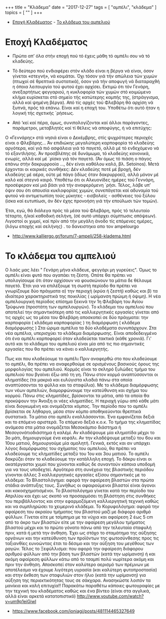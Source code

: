 +++
title = "Κλάδεμα"
date = "2017-12-27"
tags = [ "αμπέλι", "κλάδεμα" ]
topics = [ "" ]
+++

- [Εποχή Κλαδέματος](#orga09d0c3)
        - [Το κλάδεμα του αμπελιού](#orgab35f52)


<a id="orga09d0c3"></a>

# Εποχή Κλαδέματος

-   Πρώτα απ’ όλα στήν εποχή πού τό έχεις μάθη τό αμπέλι σου νά τό κλαδεύης.
-   Τό δεύτερο πού ενδιαφέρει στόν κλάδο είναι η βέργα νά είναι, όσον γίνεται «στεγνή», νά κοιμάται. Όχι τόσον γιά τήν απώλεια τών χυμών (πτωχοί σέ θρεπτικά συστατικά), όσον γιά τήν αποφυγή νά διαταραχθή η όποια λειτουργία τού φυτού έχει αρχίσει. Εκτιμώ ότι τόν Γενάρη, ανεξαρτήτως φεγγαριού, η κυκλοφορία τών χυμών στό κοιμώμενο κλήμα ευρίσκεται στό σημείο τής κατώτερης καμπής της, (στράγγισμα, αλλά καί ψημένη βέργα). Από τίς αρχές τού Φλεβάρη θά αρχίση νά ξυπνά, πρός τά επάνω. Είναι καί η εποχή του. Υποθέτω ότι αυτό ήταν η λογική τής σχετικής \`ρήσεως.

-   Από ‘κεί καί πέρα, όμως, συνιπολογίζονται καί άλλοι παράγοντες, παράμετροι, μεταβλητές καί τί θέλεις νά αποφύγης, ή νά επιτύχης:

Ο «Γεννάρης» στά νησιά είναι ο Δεκέμβρης, στίς ψυχρότερες περιοχές είναι ο Φλεβάρης&#x2026; Άν επιδιώκης μεγαλύτερη καρποφορία τό κλαδεύης αργότερα, καί γιά πιό ασφάλεια γιά τό παγετό, αλλά μέ τό ενδεχόμενο νά τό εξαντλήσης. Άν προσβλέπης σέ δυνάμωμα, τό κλαδεύης κανονικά, ενωρίς, αλλά καί μέ \`ρίσκο γιά τόν παγετό. (Άν όμως τό πιάση ο πάγος επάνω στήν δακρυρροοία &#x2026;, δέν είναι καθόλου καλό, βλ. Setoinos). Μετά έρχονται οι καιρικές συνθήκες: Δέν κλαδεύης ποτέ μέ βροχή, δέν κλαδεύης μέ αέρα, ούτε μέ πάγο (ιδίως όταν δακρυρροεί), αλλά μόνον μέ καλό καί στεγνό καιρό. Υποθέτω ότι οι Αλκυονίδες ημέρες τού Γεννάρη, προσέφεραν καί μιά βάσι γιά τήν αναφερόμενη \`ρήσι. Τέλος, λάβε υπ’ όψιν σου ότι απουσία κυκλοφορίας χυμών, συνεπάγεται καί αδυναμία τού φυτού νά αντιμετωπίση τούς μύκητες - εισβολείς - ασθένειες τού ξύλου (ίσκα καί ευτυπίωσι, άν δέν έχης προνοήση γιά τήν επούλωσι τών τομών).

Έτσι, εγώ, θά διάλεγα πρός τά μέσα τού Φλεβάρη, πρός τό τελευταίο τέταρτο, ή/καί καθοδική σελήνη, (σέ αυτό υπάρχει σύμπτωσις απόψεων). Λιγοστοί οι χυμοί, καί πρίν από τήν μεγάλη άνοδο τίς επόμενες ημέρες, (λόγω εποχής καί σελήνης) . το δανειστηκα απο τον ampelourgo

-   <http://www.kalliergo.gr/forum/7-ampeli/258-kladema.html>


<a id="orgab35f52"></a>

# Το κλάδεμα του αμπελιού

Ο λαός μας λέει " Γενάρη μήνα κλάδευε, φεγγάρι μη γυρεύεις". Όμως το αμπέλι είναι φυτό που αγαπάει τη ζέστη. Οπότε θα πρέπει να υπολογίσουμε ότι όταν αρχίσουν να φουσκώνουν τα μάτια δε θέλουμε παγετό. Έτσι για να επιλέξουμε τη σωστή περίοδο θα πρέπει να γνωρίζουμε δύο πράγματα α) την περιοχή (κρύα ή ζεστή) καθώς και β) τα ιδιαίτερα χαρακτηριστικά της ποικιλίας ( ωρίμανση πρώιμη ή όψιμη). Η νέα αμπελουργική περίοδος επίσημα ξεκινά την 1η Φλεβάρη του Αγίου Τρύφωνα (προστάτη των αμπελουργών). Το κλάδεμα του αμπελιού που αποτελεί την σημαντικότερη από τις καλλιεργητικές εργασίες γίνεται από τις αρχές ως τα μέσα του Φλεβάρη αποσκοπεί σε δύο πράγματα: την καρποφορία ( κλάδεμα καρποφορίας ) τη διαμόρφωση ( κλάδεμα διαμόρφωσης ) Στα ώριμα αμπέλια τα δύο κλαδέματα συνυπάρχουν. Στα νέα αμπέλια, υπερισχύει το κλάδεμα διαμόρφωσης. Είναι αποδεδειγμένο ότι ένα αμπέλι καρποφορεί όταν κλαδεύεται τακτικά (κάθε χρονιά). Γι' αυτό και το κλάδεμα του αμπελιού είναι μία από τις πιο σημαντικές εργασίες που θα πρέπει να κάνει ο καλλιεργητής.

Πως και που κλαδεύουμε το αμπέλι Πριν αναφερθώ στο που κλαδεύουμε το αμπέλι, θα πρέπει να αναφερθούμε σε ορισμένους βασικούς όρους της μορφολογίας του αμπελιού. Κορμός είναι το σκληρό ξυλώδες τμήμα του αμπελιού που βγαίνει έξω από τη γη. Πάνω στον κορμό αναπτύσσονται οι κληματίδες (τα μακριά και ευλύγιστα κλαδιά πάνω στα οποία αναπτύσσονται τα φύλλα και τα σταφύλια). Με το κλάδεμα διαμόρφωσης των νέων αμπελιών, διαμορφώνουμε την κατεύθυνση και σχήμα του κορμού. Πάνω στις κληματίδες, βρίσκονται τα μάτια, από τα οποία θα προκύψουν την Άνοιξη οι νέες κληματίδες. Η περιοχή γύρω από κάθε μάτι είναι διογκωμένη και ονομάζεται κόμπος. Την περίοδο που το αμπέλι βρίσκεται σε λήθαργο, μέσα στον κόμπο αποθηκεύονται θρεπτικά συστατικά. Τα μάτια στο αμπέλι εναλλάσσονται. Ένα εμφανίζεται δεξιά και το επόμενο αριστερά. Το επόμενο δεξιά κ.ο.κ. Το τμήμα της κληματίδας ανάμεσα στα μάτια ονομάζεται Μεσοκάμπιο διάστημα ή Μεσογονάτιοδιάστημα ή καλέμi. Αν κλαδέψουμε μία κληματίδα μέχρι το 3ο μάτι, δημιουργούμε ένα κεφάλι. Αν την κλαδέψουμε μεταξύ του 6ου και 10ου ματιού, δημιουργούμε μία αμολητή. Γενικά, εκτός και αν υπάρχει λόγος διαμόρφωσης του σχήματος του αμπελιού, θα πρέπει να κλαδεύουμε τις κληματίδες μεταξύ του 1ου και 3ou ματιού. Το αμπέλι δακρύζει όταν το κλαδεύουμε την κατάλληλη εποχή. Το δάκρυ είναι οι ακατέργαστοι χυμοί που χύνονται καθώς δε συναντούν κάποια υποδομή για να τους υποδεχτεί. Αργότερα στη συνέχεια της βλαστικής περιόδου γίνονται άλλες 3 καλλιεργητικές εργασίες εξίσου σημαντικές με το κλάδεμα: Το Βλαστολόγημα: αφορά την αφαίρεση βλαστών στα πρώτα στάδια ανάπτυξης τους. Συνήθως οι αφαιρούμενοι βλαστοί είναι άγονοι και κακοσχηματισμένοι. Το βλαστολόγημα γίνεται κατά την περίοδο του Απριλίου και έχει ως σκοπό να προσαρμόσει τη βλάστηση στις συνθήκες του περιβάλλοντος και στην εφαρμοζόμενη καλλιεργητική τεχνική καθώς και να συμπληρώσει το χειμερινό κλάδεμα. Το Κορυφολόγημα: αφορά την αφαίρεση του ακραίου τμήματος του βλαστού μαζί με διάφορο αριθμό φύλλων. Γίνεται είτε με τσίμπημα με τα νύχια και αφαίρεση 2 έως 5 cm από το άκρο των βλαστών είτε με την αφαίρεση μεγάλου τμήματος βλαστού μέχρι και το πρώτο γόνατο πάνω από την τελευταία σταφυλή πριν, κατά ή μετά την άνθηση. Έχει ως στόχο το σταμάτημα της αύξησης οργάνων και την κατεύθυνση των προϊόντων της φωτοσύνθεσης προς τις ταξιανθίες ευνοώντας έτσι το δέσιμο και την αύξηση του μεγέθους των ραγών. Τέλος το Ξεφύλλισμα: που αφορά την αφαίρεση διάφορου αριθμού φύλλων από την βάση των βλαστών (κατά την ωρίμανση) ή και ακόμη αφαίρεση φύλλων κάτω από το τσαμπί πολύ νωρίτερα ακόμη και πριν την άνθηση. Αποσκοπεί στον καλύτερο αερισμό των πρέμνων με αποτέλεσμα να έχουμε λιγότερη υγρασία (και καλύτερη φυτοπροστασία) και στην έκθεση των σταφυλιών στον ήλιο (κατά την ωρίμανση) για αύξηση της περιεκτικότητας τους σε σάκχαρα. Ανασηκώστε λοιπόν τα μανίκια και καλή επιτυχία!! Παρακάτω παραθέτω κάποιες φωτογραφίες με την τεχνική του κλαδέματος καθώς και ένα βίντεο (είναι στα αγγλικά, αλλά είναι αρκετά κατατοπιστικό) <http://www.youtube.com/watch?v=um9p1eiGiwI>

-   <https://www.facebook.com/ioniagi/posts/481114465327649>
